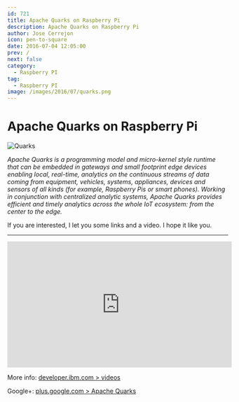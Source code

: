 ```yaml
---
id: 721
title: Apache Quarks on Raspberry Pi
description: Apache Quarks on Raspberry Pi
author: Jose Cerrejon
icon: pen-to-square
date: 2016-07-04 12:05:00
prev: /
next: false
category:
  - Raspberry PI
tag:
  - Raspberry PI
image: /images/2016/07/quarks.png
---
```


# Apache Quarks on Raspberry Pi

![Quarks](/images/2016/07/quarks.png)

*Apache Quarks is a programming model and micro-kernel style runtime that can be embedded in gateways and small footprint edge devices enabling local, real-time, analytics on the continuous streams of data coming from equipment, vehicles, systems, appliances, devices and sensors of all kinds (for example, Raspberry Pis or smart phones). Working in conjunction with centralized analytic systems, Apache Quarks provides efficient and timely analytics across the whole IoT ecosystem: from the center to the edge.*

If you are interested, I let you some links and a video. I hope it like you.

- - -
<iframe width="512" height="288" src="https://www.youtube.com/embed/59XwIEpRJn8?rel=0&amp;showinfo=0" frameborder="0" allowfullscreen></iframe>

More info: [developer.ibm.com > videos](https://developer.ibm.com/open/videos/)

Google+: [plus.google.com > Apache Quarks](https://plus.google.com/116214046787090010453/videos)